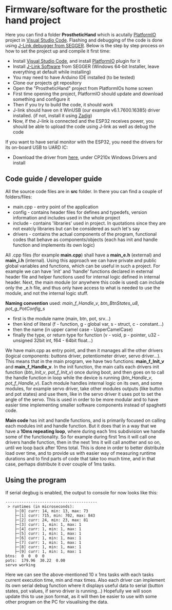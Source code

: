 # Firmware/software for the prosthetic hand project

Here you can find a folder **ProstheticHand** which is acutally [PlatformIO](https://platformio.org/) project in [Visual Studio Code](https://code.visualstudio.com/download). Flashing and debugging of the code is done using [J-Link debugger from SEGGER](https://www.segger.com/products/debug-probes/j-link/). Below is the step by step process on how to set the project up and compile it first time:
 - Install [Visual Studio Code](https://code.visualstudio.com/download), and install [PlatformIO](https://platformio.org/install/ide?install=vscode) plugin for it
 - Install [J-Link Software](https://www.segger.com/downloads/jlink/) from SEGGER (Windows 64-bit Installer, leave everything at default while installing)
 - You may need to have Arduino IDE installed (to be tested)
 - Clone our projects git repository
 - Open the "ProstheticHand" project from PlatformIOs home screen
 - First time opening the project, PlatformIO should update and download something and configure it
 - Then if you try to build the code, it should work
 - J-link should have on it WinUSB (our example v6.1.7600.16385) driver installed. (if not, install it using [Zadig](https://zadig.akeo.ie/))
 - Now, if the J-link is connected and the ESP32 receives power, you should be able to upload the code using J-link as well as debug the code

If you want to have serial monitor with the ESP32, you need the drivers for its on-board USB to UARD IC:
 - Download the driver from [here](https://www.silabs.com/developers/usb-to-uart-bridge-vcp-drivers?tab=downloads), under CP210x Windows Drivers and install


## Code guide / developer guide

All the source code files are in **src** folder. In there you can find a couple of folders/files:
 - main.cpp - entry point of the application
 - config - contains header files for defines and typedefs, version information and includes used in the whole project 
 - include - contains 'libraries' used in project. In quotations since they are not exatcly libraries but can be considered as such let's say
 - drivers - contains the actual components of the program, functional codes that behave as components/objects (each has init and handle function and implements its own logic)

All .cpp files (for example **main.cpp**) shall have a **main_e.h** (external) and **main_i.h** (internal). Using this approach we can have private and public global variables and functions, which can be useful in such a project. For example we can have 'init' and 'handle' functions declared in external header file and helper functions used for internal logic defined in internal header. Next, the main module (or anywhere this code is used) can include only the _e.h file, and thus only have access to what is needed to use the module, and not the internal logic stuff.

**Naming convention** used: *main_f_Handle_v*, *btn_BtnStates_u8*, *pot_g_PotConfig_s*
 - first is the module name (main, btn, pot, srv...)
 - then kind of literal (f - function, g - global var, s - struct, c - constant...)
 - then the name (in upper camel case - UpperCamelCase)
 - finally the type, or return type for function (v - void, p - pointer, u32 - unsigned 32bit int, f64 - 64bit float...)

We have main.cpp as entry point, and then it manages all the other drivers (logical components: buttons driver, potentiometer driver, servo driver...). This means that in the main program, we have two functions: **main_f_Init_v** and **main_f_Handle_v**. In the init function, the main calls each drivers init function (*btn_Init_v*, *pot_f_Init_v*) once during boot, and then goes on to call the handle function in loop while the device is running (*btn_Handle_v*, *pot_f_Handle_v*). Each module handles internal logic on its own, and some modules, for example servo driver, take other modules outputs (like button and pot states) and use them, like in the servo driver it uses pot to set the angle of the servo. This is used in order to be more modular and to have easier time implementing smaller software components instead of spaghetti code.

**Main code** has init and handle functions, and is primarily focused on calling each modules init and handle function. But it does that in a way that we have a **10ms repeating loop**, where during each 1ms subdivision we handle some of the functionality. So for example during first 1ms it will call one drivers handle function, then in the next 1ms it will call another and so on, until we loop back after 10ms total. This is done in order to better distribute load over time, and to provide us with easier way of measuring runtime durations and to find parts of code that take too much time, and in that case, perhaps distribute it over couple of 1ms tasks.


## Using the program

If serial degbug is enabled, the output to console for now looks like this:
```
----------------------------------------
 > runtimes (in microseconds):
    ├─[0] curr: 14, min: 13, max: 73
    ├─[1] curr: 715, min: 702, max: 843
    ├─[2] curr: 24, min: 23, max: 81
    ├─[3] curr: 1, min: 1, max: 1
    ├─[4] curr: 1, min: 1, max: 1
    ├─[5] curr: 1, min: 1, max: 1
    ├─[6] curr: 1, min: 1, max: 1
    ├─[7] curr: 1, min: 1, max: 1
    ├─[8] curr: 1, min: 1, max: 1
    ├─[9] curr: 1, min: 1, max: 1
btns:  0  0  0  0
pots:  179.96  30.22  0.00
servo working
```
Here we can see the above-mentioned 10 x 1ms tasks with each tasks current execution time, min and max times. Also each driver can implement its own serial debug function where it displays useful data to serial (button states, pot values, if servo driver is running...)
Hopefully we will soon update this to use json format, as it will then be easier to use with some other program on the PC for visualising the data.
